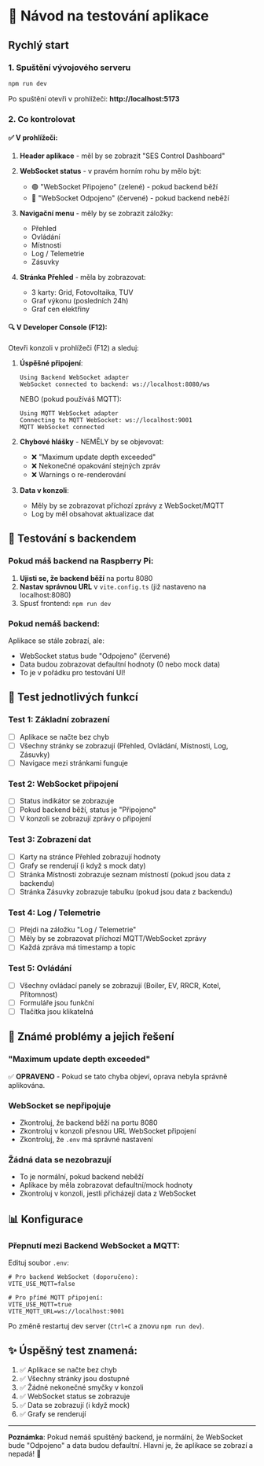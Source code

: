 # 🧪 Návod na testování aplikace

## Rychlý start

### 1. Spuštění vývojového serveru

```bash
npm run dev
```

Po spuštění otevři v prohlížeči: **http://localhost:5173**

### 2. Co kontrolovat

#### ✅ V prohlížeči:

1. **Header aplikace** - měl by se zobrazit "SES Control Dashboard"
2. **WebSocket status** - v pravém horním rohu by mělo být:
   - 🟢 "WebSocket Připojeno" (zelené) - pokud backend běží
   - 🔴 "WebSocket Odpojeno" (červené) - pokud backend neběží

3. **Navigační menu** - měly by se zobrazit záložky:
   - Přehled
   - Ovládání
   - Místnosti
   - Log / Telemetrie
   - Zásuvky

4. **Stránka Přehled** - měla by zobrazovat:
   - 3 karty: Grid, Fotovoltaika, TUV
   - Graf výkonu (posledních 24h)
   - Graf cen elektřiny

#### 🔍 V Developer Console (F12):

Otevři konzoli v prohlížeči (F12) a sleduj:

1. **Úspěšné připojení**:
   ```
   Using Backend WebSocket adapter
   WebSocket connected to backend: ws://localhost:8080/ws
   ```

   NEBO (pokud používáš MQTT):
   ```
   Using MQTT WebSocket adapter
   Connecting to MQTT WebSocket: ws://localhost:9001
   MQTT WebSocket connected
   ```

2. **Chybové hlášky** - NEMĚLY by se objevovat:
   - ❌ "Maximum update depth exceeded"
   - ❌ Nekonečné opakování stejných zpráv
   - ❌ Warnings o re-renderování

3. **Data v konzoli**:
   - Měly by se zobrazovat příchozí zprávy z WebSocket/MQTT
   - Log by měl obsahovat aktualizace dat

## 🔧 Testování s backendem

### Pokud máš backend na Raspberry Pi:

1. **Ujisti se, že backend běží** na portu 8080
2. **Nastav správnou URL** v `vite.config.ts` (již nastaveno na localhost:8080)
3. Spusť frontend: `npm run dev`

### Pokud nemáš backend:

Aplikace se stále zobrazí, ale:
- WebSocket status bude "Odpojeno" (červené)
- Data budou zobrazovat defaultní hodnoty (0 nebo mock data)
- To je v pořádku pro testování UI!

## 🎯 Test jednotlivých funkcí

### Test 1: Základní zobrazení
- [ ] Aplikace se načte bez chyb
- [ ] Všechny stránky se zobrazují (Přehled, Ovládání, Místnosti, Log, Zásuvky)
- [ ] Navigace mezi stránkami funguje

### Test 2: WebSocket připojení
- [ ] Status indikátor se zobrazuje
- [ ] Pokud backend běží, status je "Připojeno"
- [ ] V konzoli se zobrazují zprávy o připojení

### Test 3: Zobrazení dat
- [ ] Karty na stránce Přehled zobrazují hodnoty
- [ ] Grafy se renderují (i když s mock daty)
- [ ] Stránka Místnosti zobrazuje seznam místností (pokud jsou data z backendu)
- [ ] Stránka Zásuvky zobrazuje tabulku (pokud jsou data z backendu)

### Test 4: Log / Telemetrie
- [ ] Přejdi na záložku "Log / Telemetrie"
- [ ] Měly by se zobrazovat příchozí MQTT/WebSocket zprávy
- [ ] Každá zpráva má timestamp a topic

### Test 5: Ovládání
- [ ] Všechny ovládací panely se zobrazují (Boiler, EV, RRCR, Kotel, Přítomnost)
- [ ] Formuláře jsou funkční
- [ ] Tlačítka jsou klikatelná

## 🐛 Známé problémy a jejich řešení

### "Maximum update depth exceeded"
✅ **OPRAVENO** - Pokud se tato chyba objeví, oprava nebyla správně aplikována.

### WebSocket se nepřipojuje
- Zkontroluj, že backend běží na portu 8080
- Zkontroluj v konzoli přesnou URL WebSocket připojení
- Zkontroluj, že `.env` má správné nastavení

### Žádná data se nezobrazují
- To je normální, pokud backend neběží
- Aplikace by měla zobrazovat defaultní/mock hodnoty
- Zkontroluj v konzoli, jestli přicházejí data z WebSocket

## 📊 Konfigurace

### Přepnutí mezi Backend WebSocket a MQTT:

Edituj soubor `.env`:

```env
# Pro backend WebSocket (doporučeno):
VITE_USE_MQTT=false

# Pro přímé MQTT připojení:
VITE_USE_MQTT=true
VITE_MQTT_URL=ws://localhost:9001
```

Po změně restartuj dev server (`Ctrl+C` a znovu `npm run dev`).

## ✨ Úspěšný test znamená:

1. ✅ Aplikace se načte bez chyb
2. ✅ Všechny stránky jsou dostupné
3. ✅ Žádné nekonečné smyčky v konzoli
4. ✅ WebSocket status se zobrazuje
5. ✅ Data se zobrazují (i když mock)
6. ✅ Grafy se renderují

---

**Poznámka**: Pokud nemáš spuštěný backend, je normální, že WebSocket bude "Odpojeno" a data budou defaultní. Hlavní je, že aplikace se zobrazí a nepadá! 🎉
